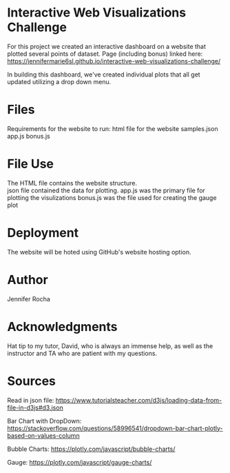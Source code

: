 # Interactive Web Visualizations Challenge
For this project we created an interactive dashboard on a website that plotted several points of dataset. Page (including bonus) linked here: https://jennifermarie6sl.github.io/interactive-web-visualizations-challenge/

In building this dashboard, we've created individual plots that all get updated utilizing a drop down menu.  

# Files
Requirements for the website to run:
html file for the website
samples.json 
app.js
bonus.js 

# File Use
The HTML file contains the website structure.  
json file contained the data for plotting.
app.js was the primary file for plotting the visulizations
bonus.js was the file used for creating the gauge plot

# Deployment
The website will be hoted using GitHub's website hosting option. 

# Author
Jennifer Rocha

# Acknowledgments
Hat tip to my tutor, David, who is always an immense help, as well as the instructor and TA who are patient with my questions. 

# Sources
Read in json file:
https://www.tutorialsteacher.com/d3js/loading-data-from-file-in-d3js#d3.json

Bar Chart with DropDown:
https://stackoverflow.com/questions/58996541/dropdown-bar-chart-plotly-based-on-values-column

Bubble Charts:
https://plotly.com/javascript/bubble-charts/

Gauge:
https://plotly.com/javascript/gauge-charts/
